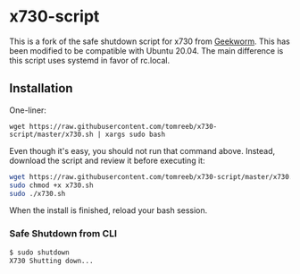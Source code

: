 # x730-script

This is a fork of the safe shutdown script for x730 from [Geekworm](https://github.com/geekworm-com/x730-script). This has been modified to be compatible with Ubuntu 20.04. The main difference is this script uses systemd in favor of rc.local.

## Installation

One-liner:

`wget https://raw.githubusercontent.com/tomreeb/x730-script/master/x730.sh | xargs sudo bash`

Even though it's easy, you should not run that command above. Instead, download the script and review it before executing it:

```bash
wget https://raw.githubusercontent.com/tomreeb/x730-script/master/x730.sh
sudo chmod +x x730.sh
sudo ./x730.sh
```

When the install is finished, reload your bash session.

### Safe Shutdown from CLI

```bash
$ sudo shutdown
X730 Shutting down...
```

